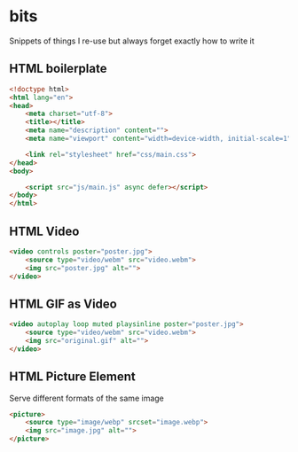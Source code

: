 # bits
Snippets of things I re-use but always forget exactly how to write it

## HTML boilerplate

```html
<!doctype html>
<html lang="en">
<head>
    <meta charset="utf-8">
    <title></title>
    <meta name="description" content="">
    <meta name="viewport" content="width=device-width, initial-scale=1">

    <link rel="stylesheet" href="css/main.css">
</head>
<body>

    <script src="js/main.js" async defer></script>
</body>
</html>
```

## HTML Video

```html
<video controls poster="poster.jpg">
    <source type="video/webm" src="video.webm">
    <img src="poster.jpg" alt="">
</video>
```

## HTML GIF as Video

```html
<video autoplay loop muted playsinline poster="poster.jpg">
    <source type="video/webm" src="video.webm">
    <img src="original.gif" alt="">
</video>
```

## HTML Picture Element

Serve different formats of the same image

```html
<picture>
    <source type="image/webp" srcset="image.webp">
    <img src="image.jpg" alt="">
</picture>
```

